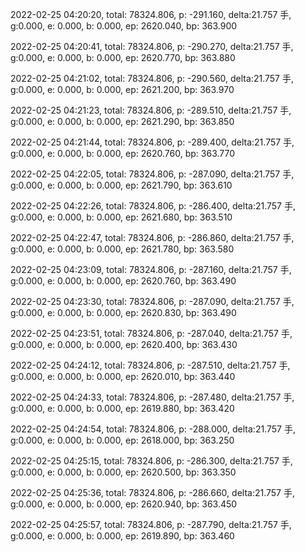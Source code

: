 2022-02-25 04:20:20, total: 78324.806, p: -291.160, delta:21.757 手, g:0.000, e: 0.000, b: 0.000, ep: 2620.040, bp: 363.900

2022-02-25 04:20:41, total: 78324.806, p: -290.270, delta:21.757 手, g:0.000, e: 0.000, b: 0.000, ep: 2620.770, bp: 363.880

2022-02-25 04:21:02, total: 78324.806, p: -290.560, delta:21.757 手, g:0.000, e: 0.000, b: 0.000, ep: 2621.200, bp: 363.970

2022-02-25 04:21:23, total: 78324.806, p: -289.510, delta:21.757 手, g:0.000, e: 0.000, b: 0.000, ep: 2621.290, bp: 363.850

2022-02-25 04:21:44, total: 78324.806, p: -289.400, delta:21.757 手, g:0.000, e: 0.000, b: 0.000, ep: 2620.760, bp: 363.770

2022-02-25 04:22:05, total: 78324.806, p: -287.090, delta:21.757 手, g:0.000, e: 0.000, b: 0.000, ep: 2621.790, bp: 363.610

2022-02-25 04:22:26, total: 78324.806, p: -286.400, delta:21.757 手, g:0.000, e: 0.000, b: 0.000, ep: 2621.680, bp: 363.510

2022-02-25 04:22:47, total: 78324.806, p: -286.860, delta:21.757 手, g:0.000, e: 0.000, b: 0.000, ep: 2621.780, bp: 363.580

2022-02-25 04:23:09, total: 78324.806, p: -287.160, delta:21.757 手, g:0.000, e: 0.000, b: 0.000, ep: 2620.760, bp: 363.490

2022-02-25 04:23:30, total: 78324.806, p: -287.090, delta:21.757 手, g:0.000, e: 0.000, b: 0.000, ep: 2620.830, bp: 363.490

2022-02-25 04:23:51, total: 78324.806, p: -287.040, delta:21.757 手, g:0.000, e: 0.000, b: 0.000, ep: 2620.400, bp: 363.430

2022-02-25 04:24:12, total: 78324.806, p: -287.510, delta:21.757 手, g:0.000, e: 0.000, b: 0.000, ep: 2620.010, bp: 363.440

2022-02-25 04:24:33, total: 78324.806, p: -287.480, delta:21.757 手, g:0.000, e: 0.000, b: 0.000, ep: 2619.880, bp: 363.420

2022-02-25 04:24:54, total: 78324.806, p: -288.000, delta:21.757 手, g:0.000, e: 0.000, b: 0.000, ep: 2618.000, bp: 363.250

2022-02-25 04:25:15, total: 78324.806, p: -286.300, delta:21.757 手, g:0.000, e: 0.000, b: 0.000, ep: 2620.500, bp: 363.350

2022-02-25 04:25:36, total: 78324.806, p: -286.660, delta:21.757 手, g:0.000, e: 0.000, b: 0.000, ep: 2620.940, bp: 363.450

2022-02-25 04:25:57, total: 78324.806, p: -287.790, delta:21.757 手, g:0.000, e: 0.000, b: 0.000, ep: 2619.890, bp: 363.460